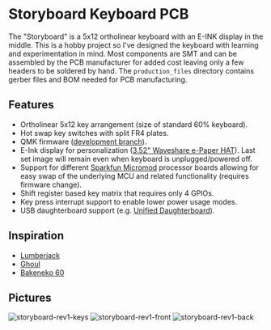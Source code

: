 # Storyboard Keyboard PCB

The "Storyboard" is a 5x12 ortholinear keyboard with an E-INK display in the middle. This is a hobby project so I've designed the keyboard with learning and experimentation in mind. Most components are SMT and can be assembled by the PCB manufacturer for added cost leaving only a few headers to be soldered by hand. The `production_files` directory contains gerber files and BOM needed for PCB manufacturing.

## Features
- Ortholinear 5x12 key arrangement (size of standard 60% keyboard).
- Hot swap key switches with split FR4 plates.
- QMK firmware ([development branch](https://github.com/cbskii/qmk_firmware/tree/master/keyboards/storyboard)).
- E-Ink display for personalization ([3.52" Waveshare e-Paper HAT](https://www.waveshare.com/3.52inch-e-paper-hat.htm)). Last set image will remain even when keyboard is unplugged/powered off.
- Support for different [Sparkfun Micromod](https://www.sparkfun.com/micromod) processor boards allowing for easy swap of the underlying MCU and related functionality (requires firmware change).
- Shift register based key matrix that requires only 4 GPIOs.
- Key press interrupt support to enable lower power usage modes.
- USB daughterboard support (e.g. [Unified Daughterboard](https://github.com/Unified-Daughterboard/)).

## Inspiration
- [Lumberjack](https://github.com/peej/lumberjack-keyboard)
- [Ghoul](https://github.com/tzarc/ghoul)
- [Bakeneko 60](https://github.com/kkatano/bakeneko-60)

## Pictures
![storyboard-rev1-keys](https://github.com/cbskii/storyboard-keyboard/assets/16770076/baa4a0dd-6e3a-4830-8398-851ce99656bf)
![storyboard-rev1-front](https://github.com/cbskii/storyboard-keyboard/assets/16770076/1539c134-f4d8-4b7b-94f2-d11e5dc67efb)
![storyboard-rev1-back](https://github.com/cbskii/storyboard-keyboard/assets/16770076/7c4fc81d-7380-4ae1-8a54-98725b1e2470)

